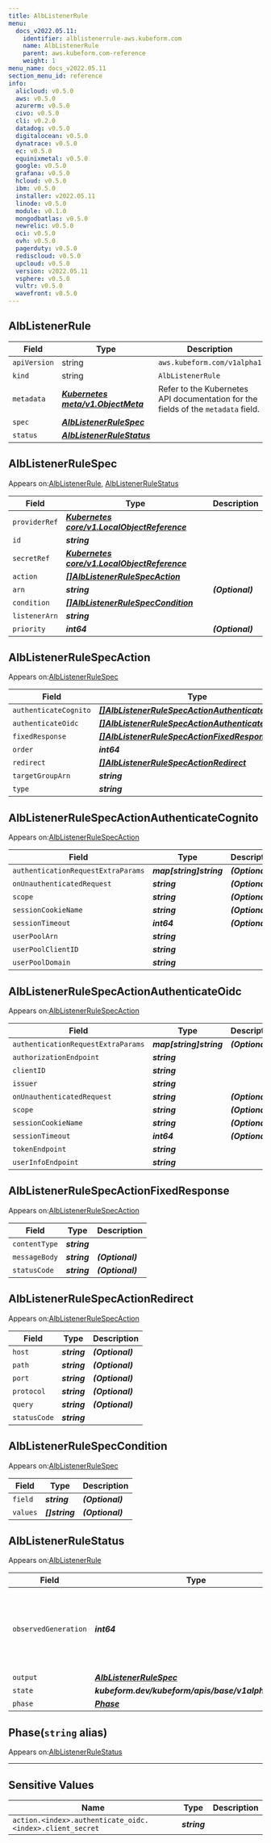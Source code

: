```yaml
---
title: AlbListenerRule
menu:
  docs_v2022.05.11:
    identifier: alblistenerrule-aws.kubeform.com
    name: AlbListenerRule
    parent: aws.kubeform.com-reference
    weight: 1
menu_name: docs_v2022.05.11
section_menu_id: reference
info:
  alicloud: v0.5.0
  aws: v0.5.0
  azurerm: v0.5.0
  civo: v0.5.0
  cli: v0.2.0
  datadog: v0.5.0
  digitalocean: v0.5.0
  dynatrace: v0.5.0
  ec: v0.5.0
  equinixmetal: v0.5.0
  google: v0.5.0
  grafana: v0.5.0
  hcloud: v0.5.0
  ibm: v0.5.0
  installer: v2022.05.11
  linode: v0.5.0
  module: v0.1.0
  mongodbatlas: v0.5.0
  newrelic: v0.5.0
  oci: v0.5.0
  ovh: v0.5.0
  pagerduty: v0.5.0
  rediscloud: v0.5.0
  upcloud: v0.5.0
  version: v2022.05.11
  vsphere: v0.5.0
  vultr: v0.5.0
  wavefront: v0.5.0
---
```


## AlbListenerRule
| Field | Type | Description |
| ------ | ----- | ----------- |
| `apiVersion` | string | `aws.kubeform.com/v1alpha1` |
|    `kind` | string | `AlbListenerRule` |
| `metadata` | ***[Kubernetes meta/v1.ObjectMeta](https://v1-22.docs.kubernetes.io/docs/reference/generated/kubernetes-api/v1.22/#objectmeta-v1-meta)***|Refer to the Kubernetes API documentation for the fields of the `metadata` field.|
| `spec` | ***[AlbListenerRuleSpec](#alblistenerrulespec)***||
| `status` | ***[AlbListenerRuleStatus](#alblistenerrulestatus)***||
## AlbListenerRuleSpec

Appears on:[AlbListenerRule](#alblistenerrule), [AlbListenerRuleStatus](#alblistenerrulestatus)

| Field | Type | Description |
| ------ | ----- | ----------- |
| `providerRef` | ***[Kubernetes core/v1.LocalObjectReference](https://v1-22.docs.kubernetes.io/docs/reference/generated/kubernetes-api/v1.22/#localobjectreference-v1-core)***||
| `id` | ***string***||
| `secretRef` | ***[Kubernetes core/v1.LocalObjectReference](https://v1-22.docs.kubernetes.io/docs/reference/generated/kubernetes-api/v1.22/#localobjectreference-v1-core)***||
| `action` | ***[[]AlbListenerRuleSpecAction](#alblistenerrulespecaction)***||
| `arn` | ***string***| ***(Optional)*** |
| `condition` | ***[[]AlbListenerRuleSpecCondition](#alblistenerrulespeccondition)***||
| `listenerArn` | ***string***||
| `priority` | ***int64***| ***(Optional)*** |
## AlbListenerRuleSpecAction

Appears on:[AlbListenerRuleSpec](#alblistenerrulespec)

| Field | Type | Description |
| ------ | ----- | ----------- |
| `authenticateCognito` | ***[[]AlbListenerRuleSpecActionAuthenticateCognito](#alblistenerrulespecactionauthenticatecognito)***| ***(Optional)*** |
| `authenticateOidc` | ***[[]AlbListenerRuleSpecActionAuthenticateOidc](#alblistenerrulespecactionauthenticateoidc)***| ***(Optional)*** |
| `fixedResponse` | ***[[]AlbListenerRuleSpecActionFixedResponse](#alblistenerrulespecactionfixedresponse)***| ***(Optional)*** |
| `order` | ***int64***| ***(Optional)*** |
| `redirect` | ***[[]AlbListenerRuleSpecActionRedirect](#alblistenerrulespecactionredirect)***| ***(Optional)*** |
| `targetGroupArn` | ***string***| ***(Optional)*** |
| `type` | ***string***||
## AlbListenerRuleSpecActionAuthenticateCognito

Appears on:[AlbListenerRuleSpecAction](#alblistenerrulespecaction)

| Field | Type | Description |
| ------ | ----- | ----------- |
| `authenticationRequestExtraParams` | ***map[string]string***| ***(Optional)*** |
| `onUnauthenticatedRequest` | ***string***| ***(Optional)*** |
| `scope` | ***string***| ***(Optional)*** |
| `sessionCookieName` | ***string***| ***(Optional)*** |
| `sessionTimeout` | ***int64***| ***(Optional)*** |
| `userPoolArn` | ***string***||
| `userPoolClientID` | ***string***||
| `userPoolDomain` | ***string***||
## AlbListenerRuleSpecActionAuthenticateOidc

Appears on:[AlbListenerRuleSpecAction](#alblistenerrulespecaction)

| Field | Type | Description |
| ------ | ----- | ----------- |
| `authenticationRequestExtraParams` | ***map[string]string***| ***(Optional)*** |
| `authorizationEndpoint` | ***string***||
| `clientID` | ***string***||
| `issuer` | ***string***||
| `onUnauthenticatedRequest` | ***string***| ***(Optional)*** |
| `scope` | ***string***| ***(Optional)*** |
| `sessionCookieName` | ***string***| ***(Optional)*** |
| `sessionTimeout` | ***int64***| ***(Optional)*** |
| `tokenEndpoint` | ***string***||
| `userInfoEndpoint` | ***string***||
## AlbListenerRuleSpecActionFixedResponse

Appears on:[AlbListenerRuleSpecAction](#alblistenerrulespecaction)

| Field | Type | Description |
| ------ | ----- | ----------- |
| `contentType` | ***string***||
| `messageBody` | ***string***| ***(Optional)*** |
| `statusCode` | ***string***| ***(Optional)*** |
## AlbListenerRuleSpecActionRedirect

Appears on:[AlbListenerRuleSpecAction](#alblistenerrulespecaction)

| Field | Type | Description |
| ------ | ----- | ----------- |
| `host` | ***string***| ***(Optional)*** |
| `path` | ***string***| ***(Optional)*** |
| `port` | ***string***| ***(Optional)*** |
| `protocol` | ***string***| ***(Optional)*** |
| `query` | ***string***| ***(Optional)*** |
| `statusCode` | ***string***||
## AlbListenerRuleSpecCondition

Appears on:[AlbListenerRuleSpec](#alblistenerrulespec)

| Field | Type | Description |
| ------ | ----- | ----------- |
| `field` | ***string***| ***(Optional)*** |
| `values` | ***[]string***| ***(Optional)*** |
## AlbListenerRuleStatus

Appears on:[AlbListenerRule](#alblistenerrule)

| Field | Type | Description |
| ------ | ----- | ----------- |
| `observedGeneration` | ***int64***| ***(Optional)*** Resource generation, which is updated on mutation by the API Server.|
| `output` | ***[AlbListenerRuleSpec](#alblistenerrulespec)***| ***(Optional)*** |
| `state` | ***kubeform.dev/kubeform/apis/base/v1alpha1.State***| ***(Optional)*** |
| `phase` | ***[Phase](#phase)***| ***(Optional)*** |
## Phase(`string` alias)

Appears on:[AlbListenerRuleStatus](#alblistenerrulestatus)

---
## Sensitive Values
| Name | Type | Description |
|------|------|-------------|
| `action.<index>.authenticate_oidc.<index>.client_secret` | ***string*** ||
